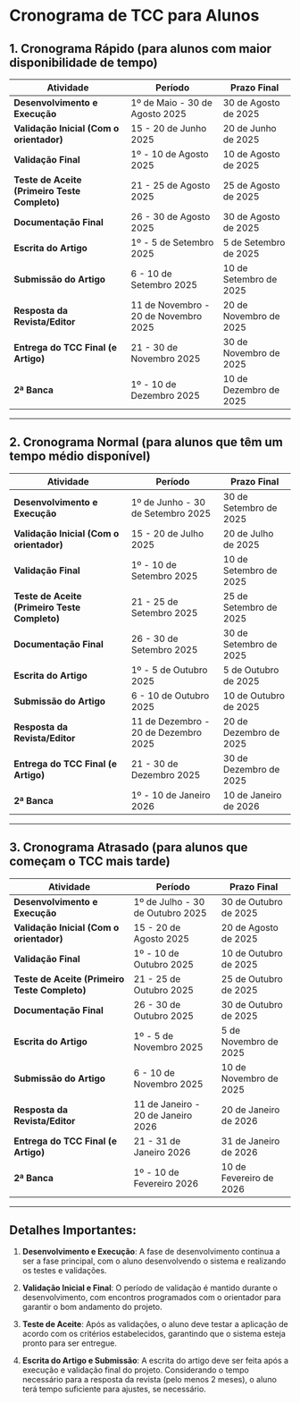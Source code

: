 # Cronograma de TCC para Alunos

## 1. Cronograma Rápido (para alunos com maior disponibilidade de tempo)

| **Atividade**                        | **Período**                               | **Prazo Final**              |
|--------------------------------------|------------------------------------------|-----------------------------|
| **Desenvolvimento e Execução**       | 1º de Maio - 30 de Agosto 2025           | 30 de Agosto de 2025        |
| **Validação Inicial (Com o orientador)** | 15 - 20 de Junho 2025                   | 20 de Junho de 2025         |
| **Validação Final**                  | 1º - 10 de Agosto 2025                   | 10 de Agosto de 2025        |
| **Teste de Aceite (Primeiro Teste Completo)** | 21 - 25 de Agosto 2025                  | 25 de Agosto de 2025        |
| **Documentação Final**               | 26 - 30 de Agosto 2025                   | 30 de Agosto de 2025        |
| **Escrita do Artigo**                | 1º - 5 de Setembro 2025                  | 5 de Setembro de 2025       |
| **Submissão do Artigo**              | 6 - 10 de Setembro 2025                  | 10 de Setembro de 2025      |
| **Resposta da Revista/Editor**      | 11 de Novembro - 20 de Novembro 2025     | 20 de Novembro de 2025      |
| **Entrega do TCC Final (e Artigo)**  | 21 - 30 de Novembro 2025                 | 30 de Novembro de 2025      |
| **2ª Banca**                         | 1º - 10 de Dezembro 2025                 | 10 de Dezembro de 2025      |

---

## 2. Cronograma Normal (para alunos que têm um tempo médio disponível)

| **Atividade**                        | **Período**                               | **Prazo Final**              |
|--------------------------------------|------------------------------------------|-----------------------------|
| **Desenvolvimento e Execução**       | 1º de Junho - 30 de Setembro 2025        | 30 de Setembro de 2025      |
| **Validação Inicial (Com o orientador)** | 15 - 20 de Julho 2025                   | 20 de Julho de 2025         |
| **Validação Final**                  | 1º - 10 de Setembro 2025                 | 10 de Setembro de 2025      |
| **Teste de Aceite (Primeiro Teste Completo)** | 21 - 25 de Setembro 2025                | 25 de Setembro de 2025      |
| **Documentação Final**               | 26 - 30 de Setembro 2025                 | 30 de Setembro de 2025      |
| **Escrita do Artigo**                | 1º - 5 de Outubro 2025                   | 5 de Outubro de 2025        |
| **Submissão do Artigo**              | 6 - 10 de Outubro 2025                   | 10 de Outubro de 2025       |
| **Resposta da Revista/Editor**      | 11 de Dezembro - 20 de Dezembro 2025     | 20 de Dezembro de 2025      |
| **Entrega do TCC Final (e Artigo)**  | 21 - 30 de Dezembro 2025                 | 30 de Dezembro de 2025      |
| **2ª Banca**                         | 1º - 10 de Janeiro 2026                 | 10 de Janeiro de 2026      |

---

## 3. Cronograma Atrasado (para alunos que começam o TCC mais tarde)

| **Atividade**                        | **Período**                               | **Prazo Final**              |
|--------------------------------------|------------------------------------------|-----------------------------|
| **Desenvolvimento e Execução**       | 1º de Julho - 30 de Outubro 2025         | 30 de Outubro de 2025       |
| **Validação Inicial (Com o orientador)** | 15 - 20 de Agosto 2025                  | 20 de Agosto de 2025        |
| **Validação Final**                  | 1º - 10 de Outubro 2025                  | 10 de Outubro de 2025       |
| **Teste de Aceite (Primeiro Teste Completo)** | 21 - 25 de Outubro 2025                | 25 de Outubro de 2025       |
| **Documentação Final**               | 26 - 30 de Outubro 2025                  | 30 de Outubro de 2025       |
| **Escrita do Artigo**                | 1º - 5 de Novembro 2025                 | 5 de Novembro de 2025       |
| **Submissão do Artigo**              | 6 - 10 de Novembro 2025                  | 10 de Novembro de 2025      |
| **Resposta da Revista/Editor**      | 11 de Janeiro - 20 de Janeiro 2026      | 20 de Janeiro de 2026      |
| **Entrega do TCC Final (e Artigo)**  | 21 - 31 de Janeiro 2026                 | 31 de Janeiro de 2026      |
| **2ª Banca**                         | 1º - 10 de Fevereiro 2026                 | 10 de Fevereiro de 2026     |

---

## Detalhes Importantes:

1. **Desenvolvimento e Execução**: A fase de desenvolvimento continua a ser a fase principal, com o aluno desenvolvendo o sistema e realizando os testes e validações.
   
2. **Validação Inicial e Final**: O período de validação é mantido durante o desenvolvimento, com encontros programados com o orientador para garantir o bom andamento do projeto.
   
3. **Teste de Aceite**: Após as validações, o aluno deve testar a aplicação de acordo com os critérios estabelecidos, garantindo que o sistema esteja pronto para ser entregue.
   
4. **Escrita do Artigo e Submissão**: A escrita do artigo deve ser feita após a execução e validação final do projeto. Considerando o tempo necessário para a resposta da revista (pelo menos 2 meses), o aluno terá tempo suficiente para ajustes, se necessário.
